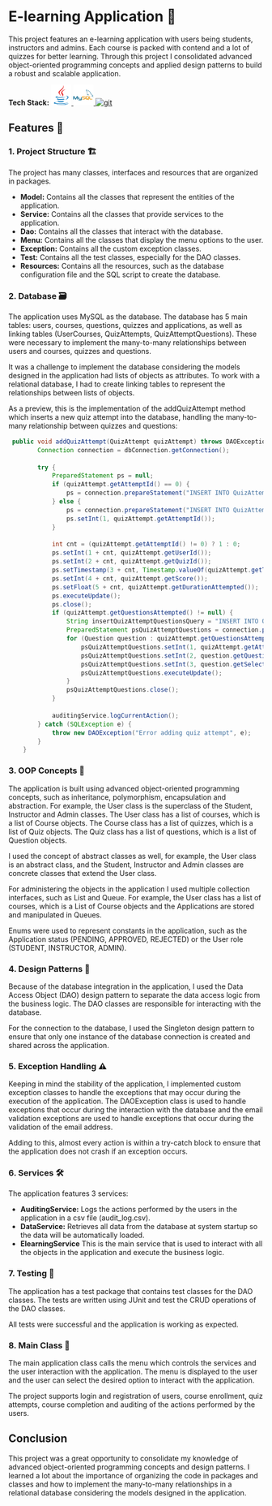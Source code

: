 # E-learning Application 📔

This project features an e-learning application with users being students, instructors and admins. Each course is packed with contend and a lot of quizzes for better learning. Through this project I consolidated advanced object-oriented programming concepts and applied design patterns to build a robust and scalable application.

**Tech Stack:** <a href="https://www.java.com" target="_blank" rel="noreferrer"> <img src="https://raw.githubusercontent.com/devicons/devicon/master/icons/java/java-original.svg" alt="java" width="40" height="40"/> </a> <a href="https://www.mysql.com/" target="_blank" rel="noreferrer"> <img src="https://raw.githubusercontent.com/devicons/devicon/master/icons/mysql/mysql-original-wordmark.svg" alt="mysql" width="40" height="40"/> </a> <a href="https://git-scm.com/" target="_blank" rel="noreferrer"> <img src="https://www.vectorlogo.zone/logos/git-scm/git-scm-icon.svg" alt="git" width="40" height="40"/> </a>

## Features 🚀

### 1. Project Structure 🏗️

The project has many classes, interfaces and resources that are organized in packages.

- **Model:** Contains all the classes that represent the entities of the application.
- **Service:** Contains all the classes that provide services to the application.
- **Dao:** Contains all the classes that interact with the database.
- **Menu:** Contains all the classes that display the menu options to the user.
- **Exception:** Contains all the custom exception classes.
- **Test:** Contains all the test classes, especially for the DAO classes.
- **Resources:** Contains all the resources, such as the database configuration file and the SQL script to create the database.

### 2. Database 🗃️

The application uses MySQL as the database. The database has 5 main tables: users, courses, questions, quizzes and applications, as well as linking tables (UserCourses, QuizAttempts, QuizAttemptQuestions). These were necessary to implement the many-to-many relationships between users and courses, quizzes and questions.

It was a challenge to implement the database considering the models designed in the application had lists of objects as attributes. To work with a relational database, I had to create linking tables to represent the relationships between lists of objects.

As a preview, this is the implementation of the addQuizAttempt method which inserts a new quiz attempt into the database, handling the many-to-many relationship between quizzes and questions:

```java
 public void addQuizAttempt(QuizAttempt quizAttempt) throws DAOException {
        Connection connection = dbConnection.getConnection();

        try {
            PreparedStatement ps = null;
            if (quizAttempt.getAttemptId() == 0) {
                ps = connection.prepareStatement("INSERT INTO QuizAttempts (userId, quizId, timestamp, score, durationAttempted) VALUES (?, ?, ?, ?, ?)");
            } else {
                ps = connection.prepareStatement("INSERT INTO QuizAttempts (attemptId, userId, quizId, timestamp, score, durationAttempted) VALUES (?, ?, ?, ?, ?, ?)");
                ps.setInt(1, quizAttempt.getAttemptId());
            }

            int cnt = (quizAttempt.getAttemptId() != 0) ? 1 : 0;
            ps.setInt(1 + cnt, quizAttempt.getUserId());
            ps.setInt(2 + cnt, quizAttempt.getQuizId());
            ps.setTimestamp(3 + cnt, Timestamp.valueOf(quizAttempt.getTimestamp()));
            ps.setInt(4 + cnt, quizAttempt.getScore());
            ps.setFloat(5 + cnt, quizAttempt.getDurationAttempted());
            ps.executeUpdate();
            ps.close();
            if (quizAttempt.getQuestionsAttempted() != null) {
                String insertQuizAttemptQuestionsQuery = "INSERT INTO QuizAttemptQuestions (attemptId, questionId, selectedOptionIndex) VALUES (?, ?, ?)";
                PreparedStatement psQuizAttemptQuestions = connection.prepareStatement(insertQuizAttemptQuestionsQuery);
                for (Question question : quizAttempt.getQuestionsAttempted()) {
                    psQuizAttemptQuestions.setInt(1, quizAttempt.getAttemptId());
                    psQuizAttemptQuestions.setInt(2, question.getQuestionId());
                    psQuizAttemptQuestions.setInt(3, question.getSelectedOptionIndex());
                    psQuizAttemptQuestions.executeUpdate();
                }
                psQuizAttemptQuestions.close();
            }

            auditingService.logCurrentAction();
        } catch (SQLException e) {
            throw new DAOException("Error adding quiz attempt", e);
        }
    }
```

### 3. OOP Concepts 🧩

The application is built using advanced object-oriented programming concepts, such as inheritance, polymorphism, encapsulation and abstraction. For example, the User class is the superclass of the Student, Instructor and Admin classes. The User class has a list of courses, which is a list of Course objects. The Course class has a list of quizzes, which is a list of Quiz objects. The Quiz class has a list of questions, which is a list of Question objects.

I used the concept of abstract classes as well, for example, the User class is an abstract class, and the Student, Instructor and Admin classes are concrete classes that extend the User class.

For administering the objects in the application I used multiple collection interfaces, such as List and Queue. For example, the User class has a list of courses, which is a List of Course objects and the Applications are stored and manipulated in Queues.

Enums were used to represent constants in the application, such as the Application status (PENDING, APPROVED, REJECTED) or the User role (STUDENT, INSTRUCTOR, ADMIN).

### 4. Design Patterns 🎨

Because of the database integration in the application, I used the Data Access Object (DAO) design pattern to separate the data access logic from the business logic. The DAO classes are responsible for interacting with the database.

For the connection to the database, I used the Singleton design pattern to ensure that only one instance of the database connection is created and shared across the application.

### 5. Exception Handling ⚠️

Keeping in mind the stability of the application, I implemented custom exception classes to handle the exceptions that may occur during the execution of the application. The DAOException class is used to handle exceptions that occur during the interaction with the database and the email validation exceptions are used to handle exceptions that occur during the validation of the email address.

Adding to this, almost every action is within a try-catch block to ensure that the application does not crash if an exception occurs.

### 6. Services 🛠️

The application features 3 services:

- **AuditingService:** Logs the actions performed by the users in the application in a csv file (audit_log.csv).
- **DataService:** Retrieves all data from the database at system startup so the data will be automatically loaded.
- **ElearningService** This is the main service that is used to interact with all the objects in the application and execute the business logic.

### 7. Testing 🧪

The application has a test package that contains test classes for the DAO classes. The tests are written using JUnit and test the CRUD operations of the DAO classes.

All tests were successful and the application is working as expected.

### 8. Main Class 🚀

The main application class calls the menu which controls the services and the user interaction with the application. The menu is displayed to the user and the user can select the desired option to interact with the application.

The project supports login and registration of users, course enrollment, quiz attempts, course completion and auditing of the actions performed by the users.

## Conclusion

This project was a great opportunity to consolidate my knowledge of advanced object-oriented programming concepts and design patterns. I learned a lot about the importance of organizing the code in packages and classes and how to implement the many-to-many relationships in a relational database considering the models designed in the application.
